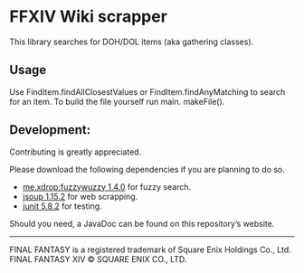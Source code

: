 # FFXIV Wiki scrapper
This library searches for DOH/DOL items (aka gathering classes).

## Usage
Use FindItem.findAllClosestValues or FindItem.findAnyMatching to search for an item.
To build the file yourself run main. makeFile().

## Development:
Contributing is greatly appreciated.

Please download the following dependencies if you are planning to do so.
- [me.xdrop:fuzzywuzzy 1.4.0](https://github.com/xdrop/fuzzywuzzy) for fuzzy search.
- [jsoup 1.15.2](https://jsoup.org/) for web scrapping.
- [junit 5.8.2](https://github.com/junit-team/junit5) for testing.

Should you need, a JavaDoc can be found on this repository’s website.

---
FINAL FANTASY is a registered trademark of Square Enix Holdings Co., Ltd.<br />
FINAL FANTASY XIV © SQUARE ENIX CO., LTD.
